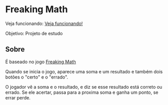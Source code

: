 # Freaking Math

Veja funcionando: [Veja funcionando!](http://teteusix.com/projects/freaking-math/)

Objetivo: Projeto de estudo

## Sobre

É baseado no jogo [Freaking Math](https://play.google.com/store/apps/details?id=com.bangdev.freakingmath) 

Quando se inicia o jogo, aparece uma soma e um resultado e também dois botões o "certo" e o "errado".

O jogador vê a soma e o resultado, e diz se esse resultado está correto ou errado. Se ele acertar, passa para a proxima soma e ganha um ponto, se errar perde.



